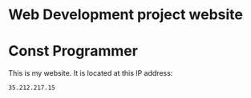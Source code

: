# Web Development project website
# Const Programmer

This is my website.
It is located at this IP address:
```
35.212.217.15
```
